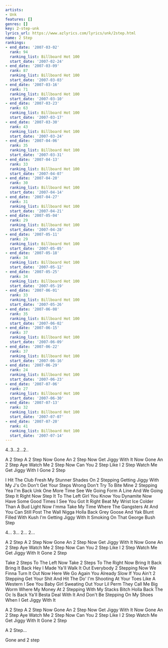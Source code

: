 ```yaml
---
artists:
- Unk
features: []
genres: []
key: 2-step-unk
lyrics_url: https://www.azlyrics.com/lyrics/unk/2step.html
name: 2 Step
rankings:
- end_date: '2007-03-02'
  rank: 94
  ranking_list: Billboard Hot 100
  start_date: '2007-02-24'
- end_date: '2007-03-09'
  rank: 87
  ranking_list: Billboard Hot 100
  start_date: '2007-03-03'
- end_date: '2007-03-16'
  rank: 71
  ranking_list: Billboard Hot 100
  start_date: '2007-03-10'
- end_date: '2007-03-23'
  rank: 63
  ranking_list: Billboard Hot 100
  start_date: '2007-03-17'
- end_date: '2007-03-30'
  rank: 43
  ranking_list: Billboard Hot 100
  start_date: '2007-03-24'
- end_date: '2007-04-06'
  rank: 35
  ranking_list: Billboard Hot 100
  start_date: '2007-03-31'
- end_date: '2007-04-13'
  rank: 33
  ranking_list: Billboard Hot 100
  start_date: '2007-04-07'
- end_date: '2007-04-20'
  rank: 30
  ranking_list: Billboard Hot 100
  start_date: '2007-04-14'
- end_date: '2007-04-27'
  rank: 31
  ranking_list: Billboard Hot 100
  start_date: '2007-04-21'
- end_date: '2007-05-04'
  rank: 29
  ranking_list: Billboard Hot 100
  start_date: '2007-04-28'
- end_date: '2007-05-11'
  rank: 29
  ranking_list: Billboard Hot 100
  start_date: '2007-05-05'
- end_date: '2007-05-18'
  rank: 34
  ranking_list: Billboard Hot 100
  start_date: '2007-05-12'
- end_date: '2007-05-25'
  rank: 34
  ranking_list: Billboard Hot 100
  start_date: '2007-05-19'
- end_date: '2007-06-01'
  rank: 33
  ranking_list: Billboard Hot 100
  start_date: '2007-05-26'
- end_date: '2007-06-08'
  rank: 35
  ranking_list: Billboard Hot 100
  start_date: '2007-06-02'
- end_date: '2007-06-15'
  rank: 37
  ranking_list: Billboard Hot 100
  start_date: '2007-06-09'
- end_date: '2007-06-22'
  rank: 37
  ranking_list: Billboard Hot 100
  start_date: '2007-06-16'
- end_date: '2007-06-29'
  rank: 24
  ranking_list: Billboard Hot 100
  start_date: '2007-06-23'
- end_date: '2007-07-06'
  rank: 27
  ranking_list: Billboard Hot 100
  start_date: '2007-06-30'
- end_date: '2007-07-13'
  rank: 32
  ranking_list: Billboard Hot 100
  start_date: '2007-07-07'
- end_date: '2007-07-20'
  rank: 41
  ranking_list: Billboard Hot 100
  start_date: '2007-07-14'
---
```

4..3...2...2..

A 2 Step
A 2 Step
Now Gone An 2 Step
Now Get Jiggy With It
Now Gone An 2 Step
Aye Watch Me 2 Step
Now Can You 2 Step
Like I 2 Step
Watch Me Get Jiggy With I
Gone 2 Step

I Hit The Club Fresh
My Stunner Shades On
2 Stepping Getting Jiggy
With My J's On
Don't Get Your Steps Wrong
Don't Try To Bite Mine
2 Stepping Yea I'm Back
Unk One More Time
See We Going Form A Line
And We Going Step It Right
Now Step It To The Left
Girl You Know You Dynamite
Now Have Some Good Times
I See You Got It Right
Beat My Wrist Ice
Colder Than A Bud Light
Now I'mma Take My Time
Where The Gangsters At
And You Can Still Post The Wall Nigga Holla Back
Grey Goose And Yak
Blunt Filled With Kush
I'm Getting Jiggy With It
Smoking On That George Bush
Step

4... 3... 2... 2...

A 2 Step
A 2 Step
Now Gone An 2 Step
Now Get Jiggy With It
Now Gone An 2 Step
Aye Watch Me 2 Step
Now Can You 2 Step
Like I 2 Step
Watch Me Get Jiggy With It
Gone 2 Step

Take 2 Steps To The Left
Now Take 2 Steps To The Right
Now Bring It Back
Bring It Back
Hey I Made Ya'll Walk It Out
Everybody 2 Stepping
Now We Finna Turn It Out
Now Here We Go Again
You Already Slow
If You Ain't 2 Stepping
Get Your Shit And Hit The Do'
I'm Shooting At Your Toes
Like A Western
I See You Baby Girl
Sweating Out Your Lil Perm
They Call Me Big Worm
Where My Money At
2 Stepping With My Stacks
Bitch Holla Back
The Oc Is Back
Ya'll Besta Deal With It
And Don't Be Stepping On My Shoes
When I Get Jiggy With It

A 2 Step
A 2 Step
Now Gone An 2 Step
Now Get Jiggy With It
Now Gone An 2 Step
Aye Watch Me 2 Step
Now Can You 2 Step
Like I 2 Step
Watch Me Get Jiggy With It
Gone 2 Step

A 2 Step...

Gone and 2 step
